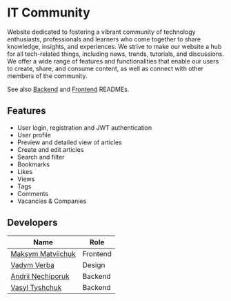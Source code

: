 # IT Community

Website dedicated to fostering a vibrant community of technology enthusiasts, professionals and learners who come together to share knowledge, insights, and experiences. We strive to make our website a hub for all tech-related things, including news, trends, tutorials, and discussions. We offer a wide range of features and functionalities that enable our users to create, share, and consume content, as well as connect with other members of the community.

See also [Backend](./Server/README.md) and [Frontend](./client/README.md) READMEs.

## Features

- User login, registration and JWT authentication
- User profile
- Preview and detailed view of articles
- Create and edit articles
- Search and filter
- Bookmarks
- Likes
- Views
- Tags
- Comments
- Vacancies & Companies

## Developers

| Name                                                      | Role     |
|-----------------------------------------------------------|----------|
| [Maksym Matviichuk](https://github.com/MaksymJediOK)      | Frontend |
| [Vadym Verba](https://github.com/vhyver)                  | Design   |
| [Andrii Nechiporuk](https://github.com/Andrii-Nechiporuk) | Backend  |
| [Vasyl Tyshchuk](https://github.com/basilioss)            | Backend  |
